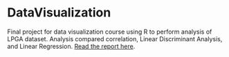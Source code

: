 # DataVisualization
Final project for data visualization course using R to perform analysis of LPGA dataset. Analysis compared correlation, Linear Discriminant Analysis, and Linear Regression. [Read the report here](https://htmlpreview.github.io/?https://github.com/Zarah573/DataVisualization/blob/main/STAA566Final.html).
